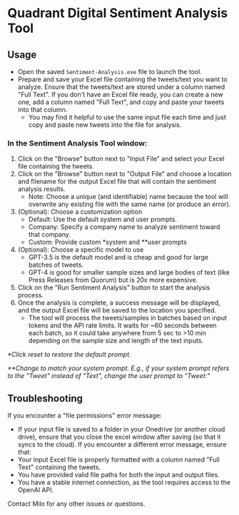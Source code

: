 # Quadrant Digital Sentiment Analysis Tool
## Usage
- Open the saved `Sentiment-Analysis.exe` file to launch the tool.
- Prepare and save your Excel file containing the tweets/text you want to analyze. Ensure that the tweets/text are stored under a column named "Full Text". If you don't have an Excel file ready, you can create a new one, add a column named "Full Text", and copy and paste your tweets into that column.
    - You may find it helpful to use the same input file each time and just copy and paste new tweets into the file for analysis.
### In the Sentiment Analysis Tool window:
1. Click on the "Browse" button next to "Input File" and select your Excel file containing the tweets.
2. Click on the "Browse" button next to "Output File" and choose a location and filename for the output Excel file that will contain the sentiment analysis results.
   - Note: Choose a unique (and identifiable) name because the tool will overwrite any existing file with the same name (or produce an error).
3. (Optional): Choose a customization option
   - Default: Use the default system and user prompts.
   - Company: Specify a company name to analyze sentiment toward that company.
   - Custom: Provide custom *system and **user prompts
4. (Optional): Choose a specific model to use
   - GPT-3.5 is the default model and is cheap and good for large batches of tweets.
   - GPT-4 is good for smaller sample sizes and large bodies of text (like Press Releases from Quorum) but is 20x more expensive.
5. Click on the "Run Sentiment Analysis" button to start the analysis process.
6. Once the analysis is complete, a success message will be displayed, and the output Excel file will be saved to the location you specified.
   - The tool will process the tweets/samples in batches based on input tokens and the API rate limits. It waits for ~60 seconds between each batch, so it could take anywhere from 5 sec to >10 min depending on the sample size and length of the text inputs.

_*Click reset to restore the default prompt._

_**Change to match your system prompt. E.g., if your system prompt refers to the "Tweet" instead of "Text", change the user prompt to "Tweet:"_
## Troubleshooting
If you encounter a "file permissions" error message:
- If your input file is saved to a folder in your Onedrive (or another cloud drive), ensure that you close the excel window after saving (so that it syncs to the cloud).
If you encounter a different error message, ensure that:
- Your input Excel file is properly formatted with a column named "Full Text" containing the tweets.
- You have provided valid file paths for both the input and output files.
- You have a stable internet connection, as the tool requires access to the OpenAI API.

Contact Milo for any other issues or questions.
